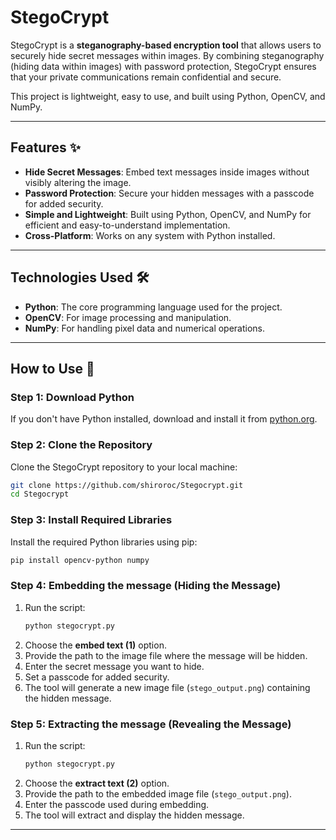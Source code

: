 # StegoCrypt

StegoCrypt is a **steganography-based encryption tool** that allows users to securely hide secret messages within images. By combining steganography (hiding data within images) with password protection, StegoCrypt ensures that your private communications remain confidential and secure.

This project is lightweight, easy to use, and built using Python, OpenCV, and NumPy.

---

## Features ✨

- **Hide Secret Messages**: Embed text messages inside images without visibly altering the image.
- **Password Protection**: Secure your hidden messages with a passcode for added security.
- **Simple and Lightweight**: Built using Python, OpenCV, and NumPy for efficient and easy-to-understand implementation.
- **Cross-Platform**: Works on any system with Python installed.

---

## Technologies Used 🛠️

- **Python**: The core programming language used for the project.
- **OpenCV**: For image processing and manipulation.
- **NumPy**: For handling pixel data and numerical operations.

---

## How to Use 🚀

### Step 1: Download Python
If you don't have Python installed, download and install it from [python.org](https://www.python.org/).

### Step 2: Clone the Repository
Clone the StegoCrypt repository to your local machine:
```bash
git clone https://github.com/shiroroc/Stegocrypt.git
cd Stegocrypt
```

### Step 3: Install Required Libraries
Install the required Python libraries using pip:
```bash
pip install opencv-python numpy
```

### Step 4: Embedding the message (Hiding the Message)
1. Run the script:
   ```bash
   python stegocrypt.py
   ```
2. Choose the **embed text (1)** option.
3. Provide the path to the image file where the message will be hidden.
4. Enter the secret message you want to hide.
5. Set a passcode for added security.
6. The tool will generate a new image file (`stego_output.png`) containing the hidden message.

### Step 5: Extracting the message (Revealing the Message)
1. Run the script:
   ```bash
   python stegocrypt.py
   ```
2. Choose the **extract text (2)** option.
3. Provide the path to the embedded image file (`stego_output.png`).
4. Enter the passcode used during embedding.
5. The tool will extract and display the hidden message.

---



